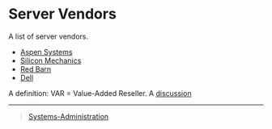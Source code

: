 

Server Vendors
==============

A list of server vendors.

-   [Aspen Systems](https://www.aspsys.com/)
-   [Silicon Mechanics](http://www.siliconmechanics.com/)
-   [Red Barn](http://redbarnhpc.redbarncomputers.com/)
-   [Dell](http://www.dell.com/en-us/)

A definition: VAR = Value-Added Reseller. A [discussion](https://www.reddit.com/r/sysadmin/comments/468yrz/the_value_of_a_var/)

* * * * *

> [Systems-Administration](Systems-Administration)
